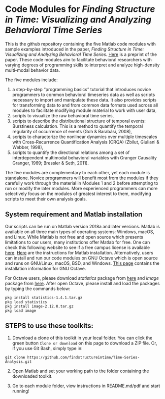 # Code Modules for *Finding Structure in Time: Visualizing and Analyzing Behavioral Time Series*

This is the github repository containing the five Matlab code modules with sample examples introduced in the paper, *Finding Structure in Time: Visualizing and Analyzing Behavioral Time Series*. [Here](https://psyarxiv.com/mpz9g/) is a preprint of the paper. These code modules aim to facilitate behavioral researchers with varying degrees of programming skills to interpret and analyze high-density multi-modal behavior data.

The five modules include:
1) a step-by-step “programming basics” tutorial that introduces novice programmers to common behavioral timeseries data as well as scripts necessary to import and manipulate these data. It also provides scripts for transforming data to and from common data formats used across all modules to facilitate modifying module material to work with user data,
2) scripts to visualize the raw behavioral time series,
3) scripts to describe the distributional structure of temporal events: Burstiness calculation. This is a method to quantify the temporal regularity of occurrence of events (Goh & Barabási, 2008),
4) scripts to characterize the nonlinear dynamics over multiple timescales with Cross-Recurrence Quantification Analysis (CRQA) (Zbilut, Giuliani & Webber, 1998),
5) scripts to quantify the directional relations among a set of interdependent multimodal behavioral variables with Granger Causality Granger, 1969; Bressler & Seth, 2011).

The five modules are complementary to each other, yet each module is standalone. Novice programmers will benefit most from the modules if they carefully work through the material in Modules 1 and 2 before attempting to run or modify the later modules. More experienced programmers can more selectively focus on the modules of greatest interest to them, modifying scripts to meet their own analysis goals.

## System requirement and Matlab installation
Our scripts can be run on Matlab version 2018a and later versions. Matlab is available on all three main types of operating systems: Windows, macOS, and Linux. While Matlab is not free and open source which presents limitations to our users, many institutions offer Matlab for free. One can check this following website to see if a free campus license is available [here](https://www.mathworks.com/academia/tah-support-program/eligibility.html). [Here](https://www.mathworks.com/help/install/ug/install-and-activate-without-an-internet-connection.html) are the instructions for Matlab installation. Alternatively, users can install and run our code modules on GNU Octave which is open source and runs on GNU/Linux, macOS, BSD, and Windows. [This page](https://www.gnu.org/software/octave/#install) contains the installation information for GNU Octave.

For Octave users, please download *statistics* package from [here](https://octave.sourceforge.io/statistics/index.html) and *image* package from [here](https://octave.sourceforge.io/image/). After open Octave, please install and load the packages by typing the commands below: 
```
pkg install statistics-1.4.1.tar.gz
pkg load statistics
pkg install image-2.12.0.tar.gz
pkg load image
```

## STEPS to use these toolkits:
1. Download a clone of this toolkit in your local folder. You can click the green button `Clone or download` on this page to download a ZIP file. Or, if you use Git Bash, simply type in:
```
git clone https://github.com/findstructureintime/Time-Series-Analysis.git
```
2. Open Matlab and set your working path to the folder containing the downloaded toolkit.

3. Go to each module folder, view instructions in README.md/pdf and start running!

